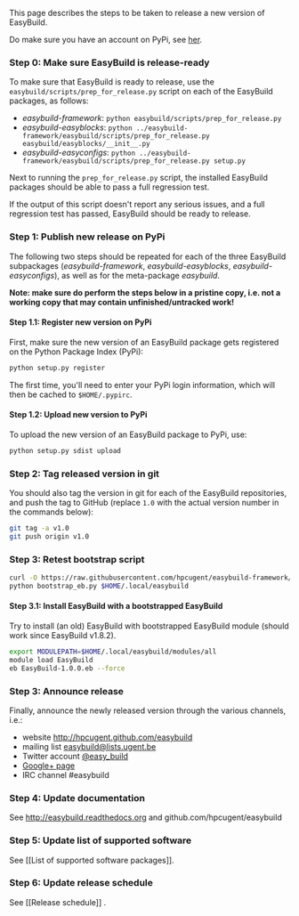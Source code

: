 This page describes the steps to be taken to release a new version of EasyBuild.

Do make sure you have an account on PyPi, see [her](http://pypi.python.org/pypi?%3Aaction=register_form).

### Step 0: Make sure EasyBuild is release-ready

To make sure that EasyBuild is ready to release, use the ```easybuild/scripts/prep_for_release.py``` script on each of the EasyBuild packages, as follows:

* _easybuild-framework_: ```python easybuild/scripts/prep_for_release.py```
* _easybuild-easyblocks_: ```python ../easybuild-framework/easybuild/scripts/prep_for_release.py easybuild/easyblocks/__init__.py```
* _easybuild-easyconfigs_: ```python ../easybuild-framework/easybuild/scripts/prep_for_release.py setup.py ```

Next to running the `prep_for_release.py` script, the installed EasyBuild packages should be able to pass a full regression test.

If the output of this script doesn't report any serious issues, and a full regression test has passed, EasyBuild should be ready to release.

### Step 1: Publish new release on PyPi

The following two steps should be repeated for each of the three EasyBuild subpackages (_easybuild-framework_, _easybuild-easyblocks_, _easybuild-easyconfigs_), as well as for the meta-package _easybuild_.

**Note: make sure do perform the steps below in a pristine copy, i.e. not a working copy that may contain unfinished/untracked work!**

#### Step 1.1: Register new version on PyPi

First, make sure the new version of an EasyBuild package gets registered on the Python Package Index (PyPi):

```bash
python setup.py register
```

The first time, you'll need to enter your PyPi login information, which will then be cached to ```$HOME/.pypirc```.

#### Step 1.2: Upload new version to PyPi

To upload the new version of an EasyBuild package to PyPi, use:

```bash
python setup.py sdist upload
```

### Step 2: Tag released version in git

You should also tag the version in git for each of the EasyBuild repositories, and push the tag to GitHub (replace ```1.0``` with the actual version number in the commands below):

```bash
git tag -a v1.0
git push origin v1.0
```

### Step 3: Retest bootstrap script

```bash
curl -O https://raw.githubusercontent.com/hpcugent/easybuild-framework/develop/easybuild/scripts/bootstrap_eb.py
python bootstrap_eb.py $HOME/.local/easybuild
```

#### Step 3.1: Install EasyBuild with a bootstrapped EasyBuild

Try to install (an old) EasyBuild with bootstrapped EasyBuild module (should work since EasyBuild v1.8.2).

```bash
export MODULEPATH=$HOME/.local/easybuild/modules/all
module load EasyBuild
eb EasyBuild-1.0.0.eb --force
```

### Step 3: Announce release

Finally, announce the newly released version through the various channels, i.e.:

* website http://hpcugent.github.com/easybuild
* mailing list easybuild@lists.ugent.be
* Twitter account [@easy_build](http://twitter.com/easy_build)
* [Google+ page](https://plus.google.com/b/116140073126217770418/116140073126217770418/posts)
* IRC channel #easybuild

### Step 4: Update documentation

See http://easybuild.readthedocs.org and github.com/hpcugent/easybuild

### Step 5: Update list of supported software

See [[List of supported software packages]].

### Step 6: Update release schedule

See [[Release schedule]] .